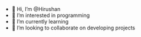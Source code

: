 - 👋 Hi, I’m @Hirushan
- 👀 I’m interested in programming
- 🌱 I’m currently learning 
- 💞️ I’m looking to collaborate on developing projects


<!---
EAHirushan/EAHirushan is a ✨ special ✨ repository because its `README.md` (this file) appears on your GitHub profile.
You can click the Preview link to take a look at your changes.
--->
